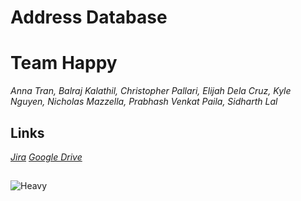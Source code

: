 # **Address Database**
# Team Happy
*Anna Tran, Balraj Kalathil, Christopher Pallari, Elijah Dela Cruz, Kyle Nguyen, Nicholas Mazzella, Prabhash Venkat Paila, Sidharth Lal*

## Links
  [*Jira*](https://kyletnguyen.atlassian.net/jira/software/projects/CP/boards/1)
  [*Google Drive*](https://drive.google.com/drive/folders/1EV6Ta0myvzTGrv97LUnpG7jhJzztQNqO?usp=sharing)

##
![Heavy](https://cdn.discordapp.com/attachments/692470202486751282/1090073979177414657/Sandvich_Heavy.jpg)
